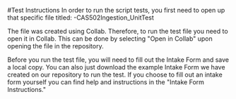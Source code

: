 #Test Instructions
In order to run the script tests, you first need to open up that specific file titled:
-CAS502Ingestion_UnitTest

The file was created using Collab. Therefore, to run the test file you need to open it in Collab. 
This can be done by selecting "Open in Collab" upon opening the file in the repository.

Before you run the test file, you will need to fill out the Intake Form and save a local copy.
You can also just download the example Intake Form we have created on our repository to run the test.
If you choose to fill out an intake form yourself you can find help and instructions in the "Intake Form Instructions."




